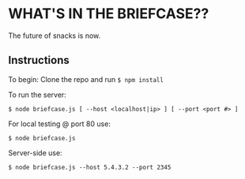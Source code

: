 # WHAT'S IN THE BRIEFCASE??

The future of snacks is now.

## Instructions
To begin:
Clone the repo and run `$ npm install`

To run the server: 
```
$ node briefcase.js [ --host <localhost|ip> ] [ --port <port #> ]
```

For local testing @ port 80 use:
```
$ node briefcase.js
```

Server-side use:
```
$ node briefcase.js --host 5.4.3.2 --port 2345
```
